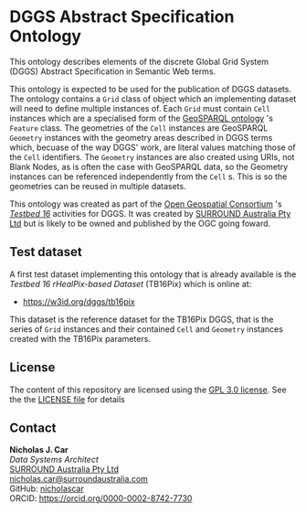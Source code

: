 # DGGS Abstract Specification Ontology

This ontology describes elements of the discrete Global Grid System (DGGS) Abstract Specification in Semantic Web terms. 

This ontology is expected to be used for the publication of DGGS datasets. The ontology contains a `Grid` class of object which an implementing dataset will need to define multiple instances of. Each `Grid` must contain `Cell` instances which are a specialised form of the [GeoSPARQL ontology](https://www.ogc.org/standards/geosparql) 's `Feature` class. The geometries of the `Cell` instances are GeoSPARQL `Geometry` instances with the geometry areas described in DGGS terms which, becuase of the way DGGS' work, are literal values matching those of the `Cell` identifiers. The `Geometry` instances are also created using URIs, not Blank Nodes, as is often the case with GeoSPARQL data, so the Geometry instances can be referenced independently from the `Cell` s. This is so the geometries can be reused in multiple datasets.

This ontology was created as part of the [Open Geospatial Consortium](https://www.ogc.org/) 's *[Testbed 16](https://portal.ogc.org/files/?artifact_id=91644#DGGS)* activities for DGGS. It was created by [SURROUND Australia Pty Ltd](https://surroundaustralia.com) but is likely to be owned and published by the OGC going foward.


## Test dataset
A first test dataset implementing this ontology that is already available is the *Testbed 16 rHealPix-based Dataset* (TB16Pix) which is online at:

* <https://w3id.org/dggs/tb16pix>

This dataset is the reference dataset for the TB16Pix DGGS, that is the series of `Grid` instances and their contained `Cell` and `Geometry` instances created with the TB16Pix parameters.


## License
The content of this repository are licensed using the [GPL 3.0 license](https://www.gnu.org/licenses/quick-guide-gplv3.html). See the the [LICENSE file](LICENSE) for details


## Contact
**Nicholas J. Car**  
*Data Systems Architect*  
[SURROUND Australia Pty Ltd](https://surroundaustralia.com)  
<nicholas.car@surroundaustralia.com>  
GitHub: [nicholascar](https://github.com/nicholascar)  
ORCID: <https://orcid.org/0000-0002-8742-7730>  